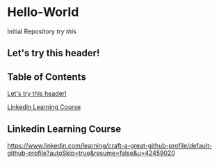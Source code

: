 # Hello-World
Initial Repository
*try this*
## Let's try this header!

## Table of Contents
[Let's try this header!](https://github.com/teaganboeckmann/Hello-World/edit/main/README.md#lets-try-this-header)

[Linkedin Learning Course](https://github.com/teaganboeckmann/Hello-World/edit/main/README.md#linkedin-learning-course)



## Linkedin Learning Course
https://www.linkedin.com/learning/craft-a-great-github-profile/default-github-profile?autoSkip=true&resume=false&u=42459020

